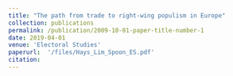 ```yaml
---
title: "The path from trade to right-wing populism in Europe"
collection: publications
permalink: /publication/2009-10-01-paper-title-number-1
date: 2019-04-01
venue: 'Electoral Studies'
paperurl:  '/files/Hays_Lim_Spoon_ES.pdf'
citation:
---
```








